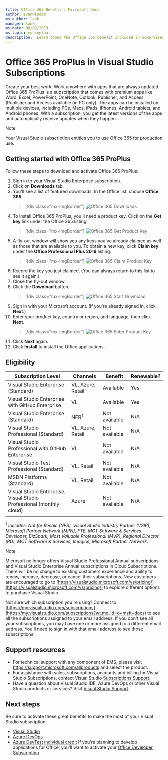 ```yaml
---
title: Office 365 Benefit | Microsoft Docs
author: evanwindom
ms.author: lank
manager: lank
ms.date: 08/02/2019
ms.topic: conceptual
description:  Learn about the Office 365 benefit included in some Visual Studio subscriptions.
---
```


# Office 365 ProPlus in Visual Studio Subscriptions

Create your best work. Work anywhere with apps that are always updated. Office 365 ProPlus is a subscription that comes with premium apps like Word, Excel, PowerPoint, OneNote, Outlook, Publisher, and Access (Publisher and Access available on PC only). The apps can be installed on multiple devices, including PCs, Macs, iPads, iPhones, Android tablets, and Android phones. With a subscription, you get the latest versions of the apps and automatically receive updates when they happen.

> [!NOTE]
> Your Visual Studio subscription entitles you to use Office 365 for production use.  

## Getting started with Office 365 ProPlus

Follow these steps to download and activate Office 365 ProPlus:
1. Sign in to your Visual Studio Enterprise subscription.
2. Click on **Downloads** tab.
3. You'll see a list of featured downloads. In the Office list, choose **Office 365**.
   > [!div class="mx-imgBorder"]
   > ![Office 365 Downloads](_img/vs-office365/vs-office365-downloads.png)
0. To install Office 365 ProPlus, you'll need a product key.  Click on the **Get key** link under the Office 365 listing.
   > [!div class="mx-imgBorder"]
   > ![Office 365 Get Product Key](_img/vs-office365/vs-office365-get-key.png)
0. A fly-out window will show you any keys you've already claimed as well as those that are available to you.  To obtain a new key, click **Claim key** under the **Office Professional Plus 2019** listing.
   > [!div class="mx-imgBorder"]
   > ![Office 365 Claim Product Key](_img/vs-office365/vs-office365-claim-key.png)
0. Record the key you just claimed. (You can always return to this list to see it again.)
0. Close the fly-out window.
0. Click the **Download** button.
   > [!div class="mx-imgBorder"]
   > ![Office 365 Start Download](_img/vs-office365/vs-office365-download-button.png)
0. Sign in with your Microsoft account. (If you're already signed in, click **Next**.)
0. Enter your product key, country or region, and language, then click **Next**.
   > [!div class="mx-imgBorder"]
   > ![Office 365 Enter Product Key](_img/vs-office365/vs-office365-enter-key.png)
0. Click **Next** again.
0. Click **Install** to install the Office applications.

## Eligibility

| Subscription Level                                                 |     Channels                                            | Benefit                                                          | Renewable?    |
|--------------------------------------------------------------------|---------------------------------------------------------|------------------------------------------------------------------|---------------|
| Visual Studio Enterprise (Standard)   | VL, Azure, Retail| Available       |  Yes          |
| Visual Studio Enterprise with GitHub Enterprise  | VL | Available       |  Yes          |
| Visual Studio Enterprise (Standard)   | NFR<sup>1</sup> | Not available       |  N/A          |
| Visual Studio Professional (Standard) | VL, Azure, Retail                                       | Not available                                                            |  N/A          |
| Visual Studio Professional with GitHub Enterprise | VL | Not available         |  N/A          |
| Visual Studio Test Professional (Standard)                         | VL, Retail                                              | Not available                                             |  N/A          |
| MSDN Platforms (Standard)                                          | VL, Retail                                              | Not available                                              |  N/A          |
| Visual Studio Enterprise, Visual Studio Professional (monthly cloud) | Azure | Not available | N/A |
|  |

<sup>1</sup>  *Includes:  Not for Resale (NFR), Visual Studio Industry Partner (VSIP), Microsoft Partner Network (MPN), FTE, MCT Software & Services Developer, BizSpark, Most Valuable Professional (MVP), Regional Director (RD), MCT Software & Services, Imagine, Microsoft Partner Network.*

> [!NOTE]
> Microsoft no longer offers Visual Studio Professional Annual subscriptions and Visual Studio Enterprise Annual subscriptions in Cloud Subscriptions. There will be no change to existing customers experience and ability to renew, increase, decrease, or cancel their subscriptions. New customers are encouraged to go to [https://visualstudio.microsoft.com/vs/pricing/](https://visualstudio.microsoft.com/vs/pricing/) to explore different options to purchase Visual Studio.

Not sure which subscription you're using?  Connect to [https://my.visualstudio.com/subscriptions](https://my.visualstudio.com/subscriptions?wt.mc_id=o~msft~docs) to see all the subscriptions assigned to your email address. If you don't see all your subscriptions, you may have one or more assigned to a different email address.  You'll need to sign in with that email address to see those subscriptions.

## Support resources
- For technical support with any component of EMS, please visit https://support.microsoft.com/allproducts and select the product.
- For assistance with sales, subscriptions, accounts and billing for Visual Studio Subscriptions, contact Visual Studio [Subscriptions Support](https://visualstudio.microsoft.com/subscriptions/support/).
- Have a question about Visual Studio IDE, Azure DevOps or other Visual Studio products or services?  Visit [Visual Studio Support](https://visualstudio.microsoft.com/support/).

## Next steps
Be sure to activate these great benefits to make the most of your Visual Studio subscription:
- [Visual Studio](vs-ide-benefit.md)
- [Azure DevOps](vs-azure-devops.md)
- [Azure DevTest individual credit](vs-azure.md)
If you're planning to develop applications for Office, you'll want to activate your [Office Developer Subscription](vs-office-dev.md)
